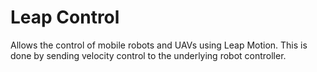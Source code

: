 Leap Control
============

Allows the control of mobile robots and UAVs using Leap Motion. This is done by sending velocity control to the underlying robot controller.
